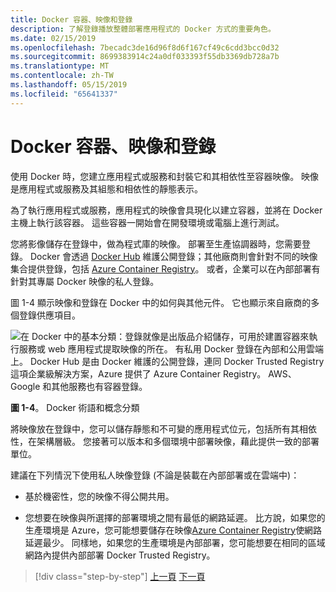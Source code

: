 ```yaml
---
title: Docker 容器、映像和登錄
description: 了解登錄播放整體部署應用程式的 Docker 方式的重要角色。
ms.date: 02/15/2019
ms.openlocfilehash: 7becadc3de16d96f8d6f167cf49c6cdd3bcc0d32
ms.sourcegitcommit: 8699383914c24a0df033393f55db3369db728a7b
ms.translationtype: MT
ms.contentlocale: zh-TW
ms.lasthandoff: 05/15/2019
ms.locfileid: "65641337"
---
```

# <a name="docker-containers-images-and-registries"></a>Docker 容器、映像和登錄

使用 Docker 時，您建立應用程式或服務和封裝它和其相依性至容器映像。 映像是應用程式或服務及其組態和相依性的靜態表示。

為了執行應用程式或服務，應用程式的映像會具現化以建立容器，並將在 Docker 主機上執行該容器。 這些容器一開始會在開發環境或電腦上進行測試。

您將影像儲存在登錄中，做為程式庫的映像。 部署至生產協調器時，您需要登錄。 Docker 會透過 [Docker Hub](https://hub.docker.com/) 維護公開登錄；其他廠商則會針對不同的映像集合提供登錄，包括 [Azure Container Registry](https://azure.microsoft.com/services/container-registry/)。 或者，企業可以在內部部署有針對其專屬 Docker 映像的私人登錄。

圖 1-4 顯示映像和登錄在 Docker 中的如何與其他元件。 它也顯示來自廠商的多個登錄供應項目。

![在 Docker 中的基本分類：登錄就像是出版品介紹儲存，可用於建置容器來執行服務或 web 應用程式提取映像的所在。 有私用 Docker 登錄在內部和公用雲端上。 Docker Hub 是由 Docker 維護的公開登錄，連同 Docker Trusted Registry 這項企業級解決方案，Azure 提供了 Azure Container Registry。 AWS、Google 和其他服務也有容器登錄。](./media/image4.png)

**圖 1-4**。 Docker 術語和概念分類

將映像放在登錄中，您可以儲存靜態和不可變的應用程式位元，包括所有其相依性，在架構層級。 您接著可以版本和多個環境中部署映像，藉此提供一致的部署單位。

建議在下列情況下使用私人映像登錄 (不論是裝載在內部部署或在雲端中)：

- 基於機密性，您的映像不得公開共用。

- 您想要在映像與所選擇的部署環境之間有最低的網路延遲。 比方說，如果您的生產環境是 Azure，您可能想要儲存在映像[Azure Container Registry](https://azure.microsoft.com/services/container-registry/)使網路延遲最少。 同樣地，如果您的生產環境是內部部署，您可能想要在相同的區域網路內提供內部部署 Docker Trusted Registry。

>[!div class="step-by-step"]
>[上一頁](docker-terminology.md)
>[下一頁](road-to-modern-applications-based-on-containers.md)
